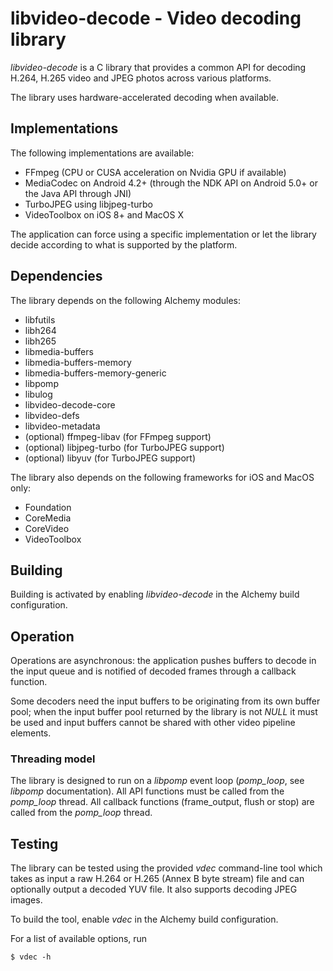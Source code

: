 # libvideo-decode - Video decoding library

_libvideo-decode_ is a C library that provides a common API for decoding
H.264, H.265 video and JPEG photos across various platforms.

The library uses hardware-accelerated decoding when available.

## Implementations

The following implementations are available:

* FFmpeg (CPU or CUSA acceleration on Nvidia GPU if available)
* MediaCodec on Android 4.2+ (through the NDK API on Android 5.0+
or the Java API through JNI)
* TurboJPEG using libjpeg-turbo
* VideoToolbox on iOS 8+ and MacOS X

The application can force using a specific implementation or let the library
decide according to what is supported by the platform.

## Dependencies

The library depends on the following Alchemy modules:

* libfutils
* libh264
* libh265
* libmedia-buffers
* libmedia-buffers-memory
* libmedia-buffers-memory-generic
* libpomp
* libulog
* libvideo-decode-core
* libvideo-defs
* libvideo-metadata
* (optional) ffmpeg-libav (for FFmpeg support)
* (optional) libjpeg-turbo (for TurboJPEG support)
* (optional) libyuv (for TurboJPEG support)

The library also depends on the following frameworks for iOS and MacOS only:

* Foundation
* CoreMedia
* CoreVideo
* VideoToolbox

## Building

Building is activated by enabling _libvideo-decode_ in the Alchemy build
configuration.

## Operation

Operations are asynchronous: the application pushes buffers to decode in the
input queue and is notified of decoded frames through a callback function.

Some decoders need the input buffers to be originating from its own buffer
pool; when the input buffer pool returned by the library is not _NULL_ it must
be used and input buffers cannot be shared with other video pipeline elements.

### Threading model

The library is designed to run on a _libpomp_ event loop (_pomp_loop_, see
_libpomp_ documentation). All API functions must be called from the _pomp_loop_
thread. All callback functions (frame_output, flush or stop) are called from
the _pomp_loop_ thread.

## Testing

The library can be tested using the provided _vdec_ command-line tool which
takes as input a raw H.264 or H.265 (Annex B byte stream) file and can
optionally output a decoded YUV file. It also supports decoding JPEG images.

To build the tool, enable _vdec_ in the Alchemy build configuration.

For a list of available options, run

    $ vdec -h
